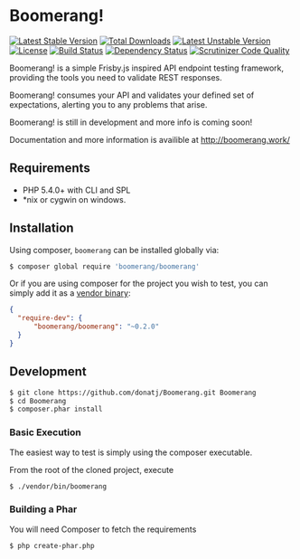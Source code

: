 # Boomerang!
[![Latest Stable Version](https://poser.pugx.org/boomerang/boomerang/v/stable.png)](https://packagist.org/packages/boomerang/boomerang) [![Total Downloads](https://poser.pugx.org/boomerang/boomerang/downloads.png)](https://packagist.org/packages/boomerang/boomerang) [![Latest Unstable Version](https://poser.pugx.org/boomerang/boomerang/v/unstable.png)](https://packagist.org/packages/boomerang/boomerang) [![License](https://poser.pugx.org/boomerang/boomerang/license.png)](https://packagist.org/packages/boomerang/boomerang) [![Build Status](https://travis-ci.org/donatj/Boomerang.png?branch=master)](https://travis-ci.org/donatj/Boomerang)
[![Dependency Status](https://www.versioneye.com/php/boomerang:boomerang/dev-master/badge.png)](https://www.versioneye.com/php/boomerang:boomerang/dev-master) [![Scrutinizer Code Quality](https://scrutinizer-ci.com/g/donatj/Boomerang/badges/quality-score.png?b=master)](https://scrutinizer-ci.com/g/donatj/Boomerang/?branch=master)

Boomerang! is a simple Frisby.js inspired API endpoint testing framework, providing the tools you need to validate REST responses.

Boomerang! consumes your API and validates your defined set of expectations, alerting you to any problems that arise.

Boomerang! is still in development and more info is coming soon!

Documentation and more information is availible at http://boomerang.work/

## Requirements

- PHP 5.4.0+ with CLI and SPL
- *nix or cygwin on windows.

## Installation

Using composer, `boomerang` can be installed globally via: 

```bash
$ composer global require 'boomerang/boomerang'
```

Or if you are using composer for the project you wish to test, you can simply add it as a [vendor binary](https://getcomposer.org/doc/articles/vendor-binaries.md):

```json
{
  "require-dev": {
      "boomerang/boomerang": "~0.2.0"
  }
}
```

## Development

```bash
$ git clone https://github.com/donatj/Boomerang.git Boomerang
$ cd Boomerang
$ composer.phar install
```

### Basic Execution

The easiest way to test is simply using the composer executable.

From the root of the cloned project, execute 
```bash
$ ./vendor/bin/boomerang
```

### Building a Phar

You will need Composer to fetch the requirements

```bash
$ php create-phar.php
```
